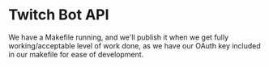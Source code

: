 Twitch Bot API
=========================

We have a Makefile running, and we'll publish it when we get fully working/acceptable level of work done, as we have our OAuth key included in our makefile for ease of development.